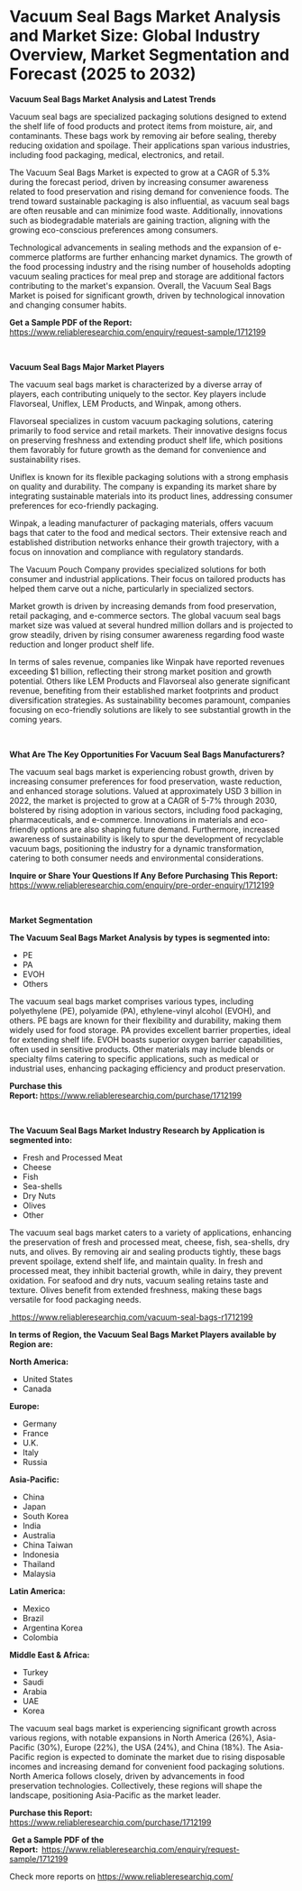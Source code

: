 <p><h1>Vacuum Seal Bags Market Analysis and Market Size: Global Industry Overview, Market Segmentation and Forecast (2025 to 2032)</h1></p><p><strong>Vacuum Seal Bags Market Analysis and Latest Trends</strong></p>
<p><p>Vacuum seal bags are specialized packaging solutions designed to extend the shelf life of food products and protect items from moisture, air, and contaminants. These bags work by removing air before sealing, thereby reducing oxidation and spoilage. Their applications span various industries, including food packaging, medical, electronics, and retail.</p><p>The Vacuum Seal Bags Market is expected to grow at a CAGR of 5.3% during the forecast period, driven by increasing consumer awareness related to food preservation and rising demand for convenience foods. The trend toward sustainable packaging is also influential, as vacuum seal bags are often reusable and can minimize food waste. Additionally, innovations such as biodegradable materials are gaining traction, aligning with the growing eco-conscious preferences among consumers.</p><p>Technological advancements in sealing methods and the expansion of e-commerce platforms are further enhancing market dynamics. The growth of the food processing industry and the rising number of households adopting vacuum sealing practices for meal prep and storage are additional factors contributing to the market's expansion. Overall, the Vacuum Seal Bags Market is poised for significant growth, driven by technological innovation and changing consumer habits.</p></p>
<p><strong>Get a Sample PDF of the Report:&nbsp;</strong> <a href="https://www.reliableresearchiq.com/enquiry/request-sample/1712199?utm_campaign=1082&utm_medium=2&utm_source=Github&utm_content=ia&utm_term=11012025&utm_id=vacuum-seal-bags">https://www.reliableresearchiq.com/enquiry/request-sample/1712199</a></p>
<p>&nbsp;</p>
<p><strong>Vacuum Seal Bags Major Market Players</strong></p>
<p><p>The vacuum seal bags market is characterized by a diverse array of players, each contributing uniquely to the sector. Key players include Flavorseal, Uniflex, LEM Products, and Winpak, among others. </p><p>Flavorseal specializes in custom vacuum packaging solutions, catering primarily to food service and retail markets. Their innovative designs focus on preserving freshness and extending product shelf life, which positions them favorably for future growth as the demand for convenience and sustainability rises. </p><p>Uniflex is known for its flexible packaging solutions with a strong emphasis on quality and durability. The company is expanding its market share by integrating sustainable materials into its product lines, addressing consumer preferences for eco-friendly packaging.</p><p>Winpak, a leading manufacturer of packaging materials, offers vacuum bags that cater to the food and medical sectors. Their extensive reach and established distribution networks enhance their growth trajectory, with a focus on innovation and compliance with regulatory standards.</p><p>The Vacuum Pouch Company provides specialized solutions for both consumer and industrial applications. Their focus on tailored products has helped them carve out a niche, particularly in specialized sectors.</p><p>Market growth is driven by increasing demands from food preservation, retail packaging, and e-commerce sectors. The global vacuum seal bags market size was valued at several hundred million dollars and is projected to grow steadily, driven by rising consumer awareness regarding food waste reduction and longer product shelf life.</p><p>In terms of sales revenue, companies like Winpak have reported revenues exceeding $1 billion, reflecting their strong market position and growth potential. Others like LEM Products and Flavorseal also generate significant revenue, benefiting from their established market footprints and product diversification strategies. As sustainability becomes paramount, companies focusing on eco-friendly solutions are likely to see substantial growth in the coming years.</p></p>
<p>&nbsp;</p>
<p><strong>What Are The Key Opportunities For Vacuum Seal Bags Manufacturers?</strong></p>
<p><p>The vacuum seal bags market is experiencing robust growth, driven by increasing consumer preferences for food preservation, waste reduction, and enhanced storage solutions. Valued at approximately USD 3 billion in 2022, the market is projected to grow at a CAGR of 5-7% through 2030, bolstered by rising adoption in various sectors, including food packaging, pharmaceuticals, and e-commerce. Innovations in materials and eco-friendly options are also shaping future demand. Furthermore, increased awareness of sustainability is likely to spur the development of recyclable vacuum bags, positioning the industry for a dynamic transformation, catering to both consumer needs and environmental considerations.</p></p>
<p><strong>Inquire or Share Your Questions If Any Before Purchasing This Report:</strong> <a href="https://www.reliableresearchiq.com/enquiry/pre-order-enquiry/1712199?utm_campaign=1082&utm_medium=2&utm_source=Github&utm_content=ia&utm_term=11012025&utm_id=vacuum-seal-bags">https://www.reliableresearchiq.com/enquiry/pre-order-enquiry/1712199</a></p>
<p>&nbsp;</p>
<p><strong>Market Segmentation</strong></p>
<p><strong>The Vacuum Seal Bags Market Analysis by types is segmented into:</strong></p>
<p><ul><li>PE</li><li>PA</li><li>EVOH</li><li>Others</li></ul></p>
<p><p>The vacuum seal bags market comprises various types, including polyethylene (PE), polyamide (PA), ethylene-vinyl alcohol (EVOH), and others. PE bags are known for their flexibility and durability, making them widely used for food storage. PA provides excellent barrier properties, ideal for extending shelf life. EVOH boasts superior oxygen barrier capabilities, often used in sensitive products. Other materials may include blends or specialty films catering to specific applications, such as medical or industrial uses, enhancing packaging efficiency and product preservation.</p></p>
<p><strong>Purchase this Report:&nbsp;</strong><a href="https://www.reliableresearchiq.com/purchase/1712199?utm_campaign=1082&utm_medium=2&utm_source=Github&utm_content=ia&utm_term=11012025&utm_id=vacuum-seal-bags">https://www.reliableresearchiq.com/purchase/1712199</a></p>
<p>&nbsp;</p>
<p><strong>The Vacuum Seal Bags Market Industry Research by Application is segmented into:</strong></p>
<p><ul><li>Fresh and Processed Meat</li><li>Cheese</li><li>Fish</li><li>Sea-shells</li><li>Dry Nuts</li><li>Olives</li><li>Other</li></ul></p>
<p><p>The vacuum seal bags market caters to a variety of applications, enhancing the preservation of fresh and processed meat, cheese, fish, sea-shells, dry nuts, and olives. By removing air and sealing products tightly, these bags prevent spoilage, extend shelf life, and maintain quality. In fresh and processed meat, they inhibit bacterial growth, while in dairy, they prevent oxidation. For seafood and dry nuts, vacuum sealing retains taste and texture. Olives benefit from extended freshness, making these bags versatile for food packaging needs.</p></p>
<p><a href="https://www.reliableresearchiq.com/vacuum-seal-bags-r1712199?utm_campaign=1082&utm_medium=2&utm_source=Github&utm_content=ia&utm_term=11012025&utm_id=vacuum-seal-bags">&nbsp;https://www.reliableresearchiq.com/vacuum-seal-bags-r1712199</a></p>
<p><strong>In terms of Region, the Vacuum Seal Bags Market Players available by Region are:</strong></p>
<p>
    <p> <strong> North America: </strong>
        <ul>
            <li>United States</li>
            <li>Canada</li>
        </ul>
        </p> 
    <p> <strong> Europe: </strong>
        <ul>
            <li>Germany</li>
            <li>France</li>
            <li>U.K.</li>
            <li>Italy</li>
            <li>Russia</li>
        </ul>
        </p> 
    <p> <strong> Asia-Pacific: </strong>
        <ul>
            <li>China</li>
            <li>Japan</li>
            <li>South Korea</li>
            <li>India</li>
            <li>Australia</li>
            <li>China Taiwan</li>
            <li>Indonesia</li>
            <li>Thailand</li>
            <li>Malaysia</li>
        </ul>
        </p> 
    <p> <strong> Latin America: </strong>
        <ul>
            <li>Mexico</li>
            <li>Brazil</li>
            <li>Argentina Korea</li>
            <li>Colombia</li>
        </ul>
        </p> 
    <p> <strong> Middle East & Africa: </strong>
        <ul>
            <li>Turkey</li>
            <li>Saudi</li>
            <li>Arabia</li>
            <li>UAE</li>
            <li>Korea</li>
        </ul>
    </p>
    </p>
<p><p>The vacuum seal bags market is experiencing significant growth across various regions, with notable expansions in North America (26%), Asia-Pacific (30%), Europe (22%), the USA (24%), and China (18%). The Asia-Pacific region is expected to dominate the market due to rising disposable incomes and increasing demand for convenient food packaging solutions. North America follows closely, driven by advancements in food preservation technologies. Collectively, these regions will shape the landscape, positioning Asia-Pacific as the market leader.</p></p>
<p><strong>Purchase this Report: </strong><a href="https://www.reliableresearchiq.com/purchase/1712199?utm_campaign=1082&utm_medium=2&utm_source=Github&utm_content=ia&utm_term=11012025&utm_id=vacuum-seal-bags">https://www.reliableresearchiq.com/purchase/1712199</a></p>
<p>&nbsp;<strong>Get a Sample PDF of the Report:&nbsp;&nbsp;</strong><a href="https://www.reliableresearchiq.com/enquiry/request-sample/1712199?utm_campaign=1082&utm_medium=2&utm_source=Github&utm_content=ia&utm_term=11012025&utm_id=vacuum-seal-bags">https://www.reliableresearchiq.com/enquiry/request-sample/1712199</a></p>
<p><strong></strong></p>
<p>Check more reports on <a href="https://www.reliableresearchiq.com/?utm_campaign=1082&utm_medium=2&utm_source=Github&utm_content=ia&utm_term=11012025&utm_id=vacuum-seal-bags">https://www.reliableresearchiq.com/</a></p>
